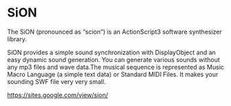 SiON
====
The SiON (pronounced as “scion”) is an ActionScript3 software synthesizer library.

SiON provides a simple sound synchronization with DisplayObject and an easy dynamic sound generation. You can generate various sounds without any mp3 files and wave data.The musical sequence is represented as Music Macro Language (a simple text data) or Standard MIDI Files. It makes your sounding SWF file very very small.

https://sites.google.com/view/sion/
